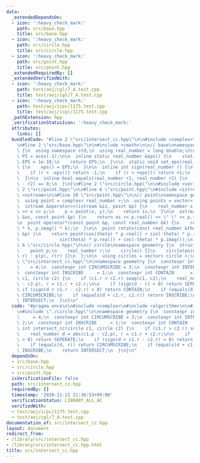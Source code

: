```yaml
---
data:
  _extendedDependsOn:
  - icon: ':heavy_check_mark:'
    path: src/base.hpp
    title: src/base.hpp
  - icon: ':heavy_check_mark:'
    path: src/circle.hpp
    title: src/circle.hpp
  - icon: ':heavy_check_mark:'
    path: src/point.hpp
    title: src/point.hpp
  _extendedRequiredBy: []
  _extendedVerifiedWith:
  - icon: ':heavy_check_mark:'
    path: test/aoj/cgl/7_A.test.cpp
    title: test/aoj/cgl/7_A.test.cpp
  - icon: ':heavy_check_mark:'
    path: test/aoj/icpc/1175.test.cpp
    title: test/aoj/icpc/1175.test.cpp
  _pathExtension: hpp
  _verificationStatusIcon: ':heavy_check_mark:'
  attributes:
    links: []
  bundledCode: "#line 2 \"src/intersect_cc.hpp\"\n\n#include <complex>\n#include <algorithm>\n\
    \n#line 2 \"src/base.hpp\"\n\n#include <cmath>\n\n// base\nnamespace geometry\
    \ {\n  using namespace std;\n  using real_number = long double;\n\n  const real_number\
    \ PI = acos(-1);\n\n  inline static real_number &eps() {\n    static real_number\
    \ EPS = 1e-10;\n    return EPS;\n  }\n\n  static void set_eps(real_number EPS)\
    \ {\n    eps() = EPS;\n  }\n\n  inline int sign(real_number r) {\n    set_eps(1e-10);\n\
    \    if (r < -eps()) return -1;\n    if (r > +eps()) return +1;\n    return 0;\n\
    \  }\n\n  inline bool equals(real_number r1, real_number r2) {\n    return sign(r1\
    \ - r2) == 0;\n  }\n}\n#line 2 \"src/circle.hpp\"\n\n#include <vector>\n\n#line\
    \ 2 \"src/point.hpp\"\n\n#line 6 \"src/point.hpp\"\n#include <istream>\n#include\
    \ <ostream>\n\n#line 10 \"src/point.hpp\"\n\n// point\nnamespace geometry {\n\
    \  using point = complex< real_number >;\n  using points = vector< point >;\n\n\
    \  istream &operator>>(istream &is, point &p) {\n    real_number x, y;\n    is\
    \ >> x >> y;\n    p = point(x, y);\n    return is;\n  }\n\n  ostream &operator<<(ostream\
    \ &os, const point &p) {\n    return os << p.real() << \" \" << p.imag();\n  }\n\
    \n  point operator*(const point &p, const real_number &k) {\n    return point(p.real()\
    \ * k, p.imag() * k);\n  }\n\n  point rotate(const real_number &theta, const point\
    \ &p) {\n    return point(cos(theta) * p.real() + sin(-theta) * p.imag(),\n  \
    \               sin(theta) * p.real() + cos(-theta) * p.imag());\n  }\n}\n#line\
    \ 6 \"src/circle.hpp\"\n\n// circle\nnamespace geometry {\n  struct circle {\n\
    \    point p;\n    real_number r;\n    circle() {}\n    circle(point p, real_number\
    \ r) : p(p), r(r) {}\n  };\n\n  using circles = vector< circle >;\n}\n#line 8\
    \ \"src/intersect_cc.hpp\"\n\nnamespace geometry {\n  constexpr int SEPERATE \
    \    = 4;\n  constexpr int CIRCUMSCRIBE = 3;\n  constexpr int INTERSECT    = 2;\n\
    \  constexpr int INSCRIBE     = 1;\n  constexpr int CONTAIN      = 0;\n  int intersect_cc(circle\
    \ c1, circle c2) {\n    if (c1.r > c2.r) swap(c1, c2);\n    real_number d = abs(c1.p\
    \ - c2.p), r = c1.r + c2.r;\n\n    if (sign(d - r) > 0) return SEPERATE;\n   \
    \ if (sign(d + c1.r - c2.r) < 0) return CONTAIN;\n    if (equals(d, r)) return\
    \ CIRCUMSCRIBE;\n    if (equals(d + c1.r, c2.r)) return INSCRIBE;\n    return\
    \ INTERSECT;\n  }\n}\n"
  code: "#pragma once\n\n#include <complex>\n#include <algorithm>\n\n#include \"./base.hpp\"\
    \n#include \"./circle.hpp\"\n\nnamespace geometry {\n  constexpr int SEPERATE\
    \     = 4;\n  constexpr int CIRCUMSCRIBE = 3;\n  constexpr int INTERSECT    =\
    \ 2;\n  constexpr int INSCRIBE     = 1;\n  constexpr int CONTAIN      = 0;\n \
    \ int intersect_cc(circle c1, circle c2) {\n    if (c1.r > c2.r) swap(c1, c2);\n\
    \    real_number d = abs(c1.p - c2.p), r = c1.r + c2.r;\n\n    if (sign(d - r)\
    \ > 0) return SEPERATE;\n    if (sign(d + c1.r - c2.r) < 0) return CONTAIN;\n\
    \    if (equals(d, r)) return CIRCUMSCRIBE;\n    if (equals(d + c1.r, c2.r)) return\
    \ INSCRIBE;\n    return INTERSECT;\n  }\n}\n"
  dependsOn:
  - src/base.hpp
  - src/circle.hpp
  - src/point.hpp
  isVerificationFile: false
  path: src/intersect_cc.hpp
  requiredBy: []
  timestamp: '2020-11-21 21:36:53+09:00'
  verificationStatus: LIBRARY_ALL_AC
  verifiedWith:
  - test/aoj/icpc/1175.test.cpp
  - test/aoj/cgl/7_A.test.cpp
documentation_of: src/intersect_cc.hpp
layout: document
redirect_from:
- /library/src/intersect_cc.hpp
- /library/src/intersect_cc.hpp.html
title: src/intersect_cc.hpp
---
```

